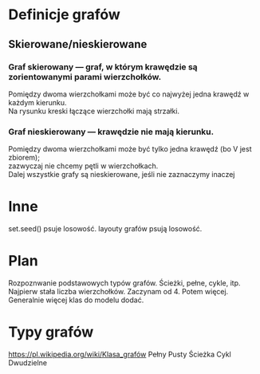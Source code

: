 # Definicje grafów

## Skierowane/nieskierowane

### Graf skierowany — graf, w którym krawędzie są zorientowanymi parami wierzchołków.  
Pomiędzy dwoma wierzchołkami może być co najwyżej jedna krawędź w każdym kierunku.  
Na rysunku kreski łączące wierzchołki mają strzałki.

### Graf nieskierowany — krawędzie nie mają kierunku.  
Pomiędzy dwoma wierzchołkami może być tylko jedna krawędź (bo V jest zbiorem);  
zazwyczaj nie chcemy pętli w wierzchołkach.  
Dalej wszystkie grafy są nieskierowane, jeśli nie zaznaczymy inaczej

# Inne
set.seed() psuje losowość.
layouty grafów psują losowość.

# Plan
Rozpoznwanie podstawowych typów grafów.
Ścieżki, pełne, cykle, itp.
Najpierw stała liczba wierzchołków. Zaczynam od 4. Potem więcej.
Generalnie więcej klas do modelu dodać.

# Typy grafów
https://pl.wikipedia.org/wiki/Klasa_grafów
Pełny
Pusty
Ścieżka
Cykl
Dwudzielne